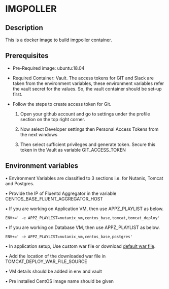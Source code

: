 IMGPOLLER
=========

Description
-------------
This is a docker image to build imgpoller container. 

Prerequisites
-------------
* Pre-Required image: ubuntu:18.04

* Required Container: Vault. The access tokens for GIT and Slack are taken from the environment variables, these environment variables refer the vault secret for the values. So, the vault container should be set-up first.

* Follow the steps to create access token for Git.
  1. Open your github account and go to settings under the profile section on the top right corner.
  
  2. Now select Developer settings then Personal Access Tokens from the next windows
 
  3. Then select sufficient privileges and generate token. Secure this token in the Vault as variable GIT_ACCESS_TOKEN
 
 


Environment variables
--------------------
•	Environment Variables are classified to 3 sections i.e. for Nutanix, Tomcat and Postgres.

•	Provide the IP of Fluentd Aggregator in the variable     CENTOS_BASE_FLUENT_AGGREGATOR_HOST

•	If you are working on Application VM, then use APPZ_PLAYLIST as below.

`ENV+=' -e APPZ_PLAYLIST=nutanix_vm,centos_base,tomcat,tomcat_deploy'`

•	If you are working on Database VM, then use APPZ_PLAYLIST as below.

`ENV+=' -e APPZ_PLAYLIST=nutanix_vm,centos_base,postgres'`

•	In application setup, Use custom war file or download [default war file](https://tomcat.apache.org/tomcat-7.0-doc/appdev/sample/sample.war "default war file").

•	Add the location of the downloaded war file in TOMCAT_DEPLOY_WAR_FILE_SOURCE

• VM details should be added in env and vault

• Pre installed CentOS image name should be given
